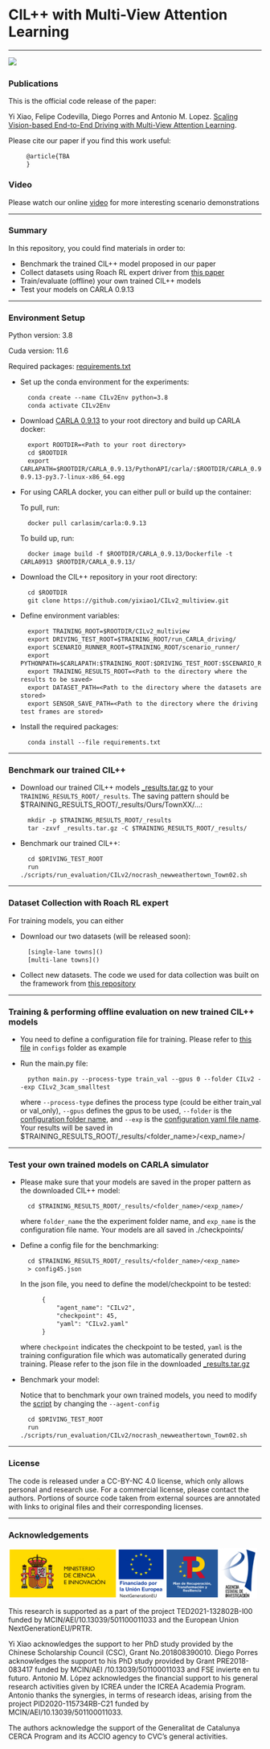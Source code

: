 # CIL++ with Multi-View Attention Learning
-------------------------------------------------------------

 <img src="Driving.gif" height="250">

### Publications
This is the official code release of the paper:

Yi Xiao, Felipe Codevilla, Diego Porres and Antonio M. Lopez. [Scaling Vision-based End-to-End Driving with Multi-View Attention Learning]().

Please cite our paper if you find this work useful:

         @article{TBA
         }

### Video
Please watch our online [video](https://youtu.be/JIhH1lJMziw?si=pmgO74JOlA7um9mp) for more interesting scenario demonstrations

-------------------------------------------------------------
### Summary

In this repository, you could find materials in order to:

 * Benchmark the trained CIL++ model proposed in our paper
 * Collect datasets using Roach RL expert driver from [this paper](https://arxiv.org/abs/2108.08265)
 * Train/evaluate (offline) your own trained CIL++ models
 * Test your models on CARLA 0.9.13

-------------------------------------------------------------
### Environment Setup

Python version: 3.8

Cuda version: 11.6

Required packages: [requirements.txt](https://github.com/yixiao1/CILv2_multiview/blob/main/requirements.txt)

* Set up the conda environment for the experiments:

        conda create --name CILv2Env python=3.8
        conda activate CILv2Env

* Download [CARLA 0.9.13](https://github.com/carla-simulator/carla/releases/tag/0.9.13/) to your root directory and build up CARLA docker:

        export ROOTDIR=<Path to your root directory>
        cd $ROOTDIR
        export CARLAPATH=$ROOTDIR/CARLA_0.9.13/PythonAPI/carla/:$ROOTDIR/CARLA_0.9.13/PythonAPI/carla/dist/carla-0.9.13-py3.7-linux-x86_64.egg

* For using CARLA docker, you can either pull or build up the container:

    To pull, run:

        docker pull carlasim/carla:0.9.13

    To build up, run:

        docker image build -f $ROOTDIR/CARLA_0.9.13/Dockerfile -t CARLA0913 $ROOTDIR/CARLA_0.9.13/

* Download the CIL++ repository in your root directory:

        cd $ROOTDIR
        git clone https://github.com/yixiao1/CILv2_multiview.git

* Define environment variables:

        export TRAINING_ROOT=$ROOTDIR/CILv2_multiview
        export DRIVING_TEST_ROOT=$TRAINING_ROOT/run_CARLA_driving/
        export SCENARIO_RUNNER_ROOT=$TRAINING_ROOT/scenario_runner/
        export PYTHONPATH=$CARLAPATH:$TRAINING_ROOT:$DRIVING_TEST_ROOT:$SCENARIO_RUNNER_ROOT
        export TRAINING_RESULTS_ROOT=<Path to the directory where the results to be saved>
        export DATASET_PATH=<Path to the directory where the datasets are stored>
        export SENSOR_SAVE_PATH=<Path to the directory where the driving test frames are stored>

* Install the required packages:

        conda install --file requirements.txt

-------------------------------------------------------------
### Benchmark our trained CIL++

* Download our trained CIL++ models [_results.tar.gz](https://drive.google.com/file/d/1GLo5mVrmyNsb5pLqksYnjR8fN1-ZptHE/view?usp=sharing)
to your `TRAINING_RESULTS_ROOT/_results`. The saving pattern should be $TRAINING_RESULTS_ROOT/_results/Ours/TownXX/...:

        mkdir -p $TRAINING_RESULTS_ROOT/_results
        tar -zxvf _results.tar.gz -C $TRAINING_RESULTS_ROOT/_results/

* Benchmark our trained CIL++:

        cd $DRIVING_TEST_ROOT
        run ./scripts/run_evaluation/CILv2/nocrash_newweathertown_Town02.sh

-------------------------------------------------------------
### Dataset Collection with Roach RL expert

For training models, you can either

* Download our two datasets (will be released soon):

        [single-lane towns]()
        [multi-lane towns]()

* Collect new datasets. The code we used for data collection was built on the framework from [this repository](https://github.com/zhejz/carla-roach)

-------------------------------------------------------------
### Training & performing offline evaluation on new trained CIL++ models

* You need to define a configuration file for training. Please refer to [this file](https://github.com/yixiao1/CILv2_multiview/blob/main/configs/CILv2/CILv2_3cam_smalltest.yaml) in `configs` folder as example

* Run the main.py file:

        python main.py --process-type train_val --gpus 0 --folder CILv2 --exp CILv2_3cam_smalltest

    where `--process-type` defines the process type (could be either train_val or val_only), `--gpus` defines the gpus to be used,
    `--folder` is the [configuration folder name](https://github.com/yixiao1/CILv2_multiview/tree/main/configs/CILv2),
    and `--exp` is the [configuration yaml file name](https://github.com/yixiao1/CILv2_multiview/blob/main/configs/CILv2/CILv2_3cam_smalltest.yaml).
    Your results will be saved in $TRAINING_RESULTS_ROOT/_results/<folder_name>/<exp_name>/

-------------------------------------------------------------
### Test your own trained models on CARLA simulator

* Please make sure that your models are saved in the proper pattern as the downloaded CIL++ model:

        cd $TRAINING_RESULTS_ROOT/_results/<folder_name>/<exp_name>/

    where `folder_name` the the experiment folder name, and `exp_name` is the configuration file name.
    Your models are all saved in ./checkpoints/

* Define a config file for the benchmarking:

        cd $TRAINING_RESULTS_ROOT/_results/<folder_name>/<exp_name>
        > config45.json

    In the json file, you need to define the model/checkpoint to be tested:

            {
                "agent_name": "CILv2",
                "checkpoint": 45,
                "yaml": "CILv2.yaml"
            }
    where `checkpoint` indicates the checkpoint to be tested, `yaml` is the training configuration file which was
    automatically generated during training. Please refer to the json file in the downloaded [_results.tar.gz](https://drive.google.com/file/d/1GLo5mVrmyNsb5pLqksYnjR8fN1-ZptHE/view?usp=sharing)

* Benchmark your model:

    Notice that to benchmark your own trained models, you need to modify the [script](https://github.com/yixiao1/CILv2_multiview/blob/main/run_CARLA_driving/scripts/run_evaluation/CILv2/nocrash_newweathertown_Town02_lbc.sh) by changing the `--agent-config`

        cd $DRIVING_TEST_ROOT
        run ./scripts/run_evaluation/CILv2/nocrash_newweathertown_Town02.sh

-------------------------------------------------------------
### License
The code is released under a CC-BY-NC 4.0 license, which only allows personal and research use.
For a commercial license, please contact the authors. Portions of source code taken from external sources
are annotated with links to original files and their corresponding licenses.

-------------------------------------------------------------
### Acknowledgements
 <img src="logo.png" height="100">

 This research is supported as a part of the project TED2021-132802B-I00 funded by MCIN/AEI/10.13039/501100011033 and the European Union NextGenerationEU/PRTR.

 Yi Xiao acknowledges the support to her PhD study provided by the Chinese Scholarship Council (CSC), Grant No.201808390010. Diego Porres acknowledges the support to his PhD study provided by Grant PRE2018-083417 funded by MCIN/AEI /10.13039/501100011033 and FSE invierte en tu futuro. Antonio M. López acknowledges the financial support to his general research activities given by ICREA under the ICREA Academia Program. Antonio thanks the synergies, in terms of research ideas, arising from the project PID2020-115734RB-C21 funded by MCIN/AEI/10.13039/501100011033.

 The authors acknowledge the support of the Generalitat de Catalunya CERCA Program and its ACCIO agency to CVC’s general activities.





